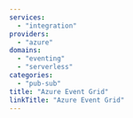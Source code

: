 ```yaml
---
services:
  - "integration"
providers:
  - "azure"
domains:
  - "eventing"
  - "serverless"
categories:
  - "pub-sub"
title: "Azure Event Grid"
linkTitle: "Azure Event Grid"
---
```


